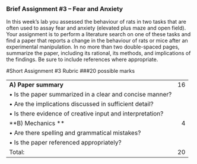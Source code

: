 ### Brief Assignment \#3 – Fear and Anxiety

In this week’s lab you assessed the behaviour of rats in two tasks that are often used to assay fear and anxiety (elevated plus maze and open field). Your assignment is to perform a literature search on one of these tasks and find a paper that reports a change in the behaviour of rats or mice after an experimental manipulation. In no more than two double-spaced pages, summarize the paper, including its rational, its methods, and implications of the findings. Be sure to include references where appropriate.

#Short Assignment \#3 Rubric
###20 possible marks

|  |  |
| :--- | ---: |
| **A\)    Paper summary** |16  |
|•	Is the paper summarized in a clear and concise manner?||
|•	Are the implications discussed in sufficient detail?||
|•	Is there evidence of creative input and interpretation?||
| **B\)    Mechanics ** |4 |
|•	Are there spelling and grammatical mistakes?||
|•	Is the paper referenced appropriately?||
|Total:|										20|
